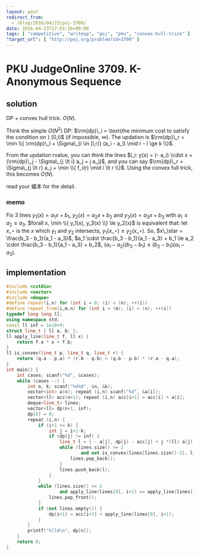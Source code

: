 ```yaml
---
layout: post
redirect_from:
  - /blog/2016/04/23/poj-3709/
date: 2016-04-23T17:53:16+09:00
tags: [ "competitive", "writeup", "poj", "pku", "convex-hull-trick" ]
"target_url": [ "http://poj.org/problem?id=3709" ]
---
```


# PKU JudgeOnline 3709. K-Anonymous Sequence

## solution

DP + convex hull trick. $O(N)$.


Think the simple $O(N^2)$ DP: $\rm{dp}\_i = \text{the minimum cost to satisfy the condition on } [0,i)$ (if impossible, $\infty$).
The updation is $\rm{dp}\_r = \min \\{ \rm{dp}\_l + \Sigma\_{i \in [l,r)} (a_i - a_l) \mid r - l \ge k \\}$.

From the updation rvalue, 
you can think the lines $l_i: y(x) = (- a_i) \cdot x + (\rm{dp}\_j - \Sigma\_{j \lt i} a_j + j a_j)$,
and you can say $\rm{dp}\_r = \Sigma\_{j \lt r} a_j + \min \\{ f_i(r) \mid i \lt r \\}$.
Using the convex full trick, this becomes $O(N)$.

read your 蟻本 for the detail.

### memo

Fix 3 lines $y_1(x) = a_1 x + b_1$, $y_2(x) = a_2 x + b_2$ and $y_3(x) = a_3 x + b_3$ with $a_1 \le a_2 \le a_3$.
$forall x, \min \\{ y_1(x), y_3(x) \\} \le y_2(x)$ is equivalent that: let $x\_\star$ is the $x$ which $y_1$ and $y_2$ intersects, $y_1(x\_\star) \le y_2(x\_\star)$.
So, $x\_\star = \frac{b_3 - b_1}{a_1 - a_3}$,
$a_1 \cdot \frac{b_3 - b_1}{a_1 - a_3} + b_1 \le a_2 \cdot \frac{b_3 - b_1}{a_1 - a_3} + b_2$,
$(a_1 - a_2)(b_3 - b_1) \le (b_2 - b_1)(a_1 - a_3)$.

## implementation

``` c++
#include <cstdio>
#include <vector>
#include <deque>
#define repeat(i,n) for (int i = 0; (i) < (n); ++(i))
#define repeat_from(i,m,n) for (int i = (m); (i) < (n); ++(i))
typedef long long ll;
using namespace std;
const ll inf = 1e18+9;
struct line_t { ll a, b; };
ll apply_line(line_t f, ll x) {
    return f.a * x + f.b;
}
ll is_convex(line_t p, line_t q, line_t r) {
    return (q.a - p.a) * (r.b - q.b) < (q.b - p.b) * (r.a - q.a);
}
int main() {
    int cases; scanf("%d", &cases);
    while (cases --) {
        int n, k; scanf("%d%d", &n, &k);
        vector<int> a(n); repeat (i,n) scanf("%d", &a[i]);
        vector<ll> acc(n+1); repeat (i,n) acc[i+1] = acc[i] + a[i];
        deque<line_t> lines;
        vector<ll> dp(n+1, inf);
        dp[0] = 0;
        repeat (i,n) {
            if (i+1 >= k) {
                int j = i+1-k;
                if (dp[j] != inf) {
                    line_t l = { - a[j], dp[j] - acc[j] + j *(ll) a[j] };
                    while (lines.size() >= 2
                            and not is_convex(lines[lines.size()-2], lines[lines.size()-1], l)) {
                        lines.pop_back();
                    }
                    lines.push_back(l);
                }
            }
            while (lines.size() >= 2
                    and apply_line(lines[0], i+1) >= apply_line(lines[1], i+1)) {
                lines.pop_front();
            }
            if (not lines.empty()) {
                dp[i+1] = acc[i+1] + apply_line(lines[0], i+1);
            }
        }
        printf("%lld\n", dp[n]);
    }
    return 0;
}
```
